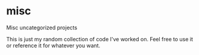 # misc
Misc uncategorized projects

This is just my random collection of code I've worked on. Feel free to use it or reference it for whatever you want.
